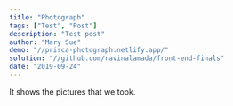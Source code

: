 ```yaml
---
title: "Photograph"
tags: ["Test", "Post"]
description: "Test post"
author: "Mary Sue"
demo: "//prisca-photograph.netlify.app/"
solution: "//github.com/ravinalamada/front-end-finals"
date: "2019-09-24"
---
```

It shows the pictures that we took.
